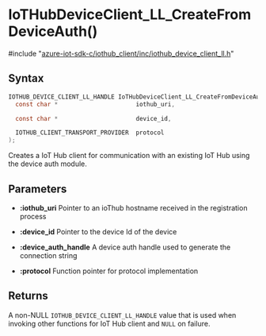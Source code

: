 # IoTHubDeviceClient_LL_CreateFromDeviceAuth()

\#include "[azure-iot-sdk-c/iothub_client/inc/iothub_device_client_ll.h](../iot-c-ref-iothub-device-client-ll-h.md)"  

## Syntax

```C
IOTHUB_DEVICE_CLIENT_LL_HANDLE IoTHubDeviceClient_LL_CreateFromDeviceAuth(
  const char *                      iothub_uri,

  const char *                      device_id,

  IOTHUB_CLIENT_TRANSPORT_PROVIDER  protocol
);
```

Creates a IoT Hub client for communication with an existing IoT Hub using the device auth module.

## Parameters
* **:iothub_uri** Pointer to an ioThub hostname received in the registration process 

* **:device_id** Pointer to the device Id of the device 

* **:device_auth_handle** A device auth handle used to generate the connection string 

* **:protocol** Function pointer for protocol implementation

## Returns
A non-NULL `IOTHUB_DEVICE_CLIENT_LL_HANDLE` value that is used when invoking other functions for IoT Hub client and `NULL` on failure.

